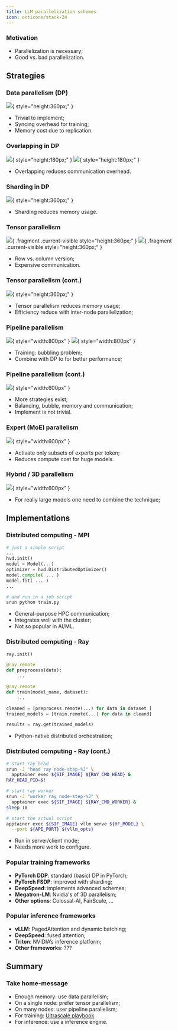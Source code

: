 ```yaml
---
title: LLM parallelization schemes
icon: octicons/stack-24
---
```


### Motivation

- Parallelization is necessary;
- Good vs. bad parallelization.

## Strategies

### Data parallelism (DP)

![](figures/data_parallelization.png){ style="height:360px;" }

- Trivial to implement;
- Syncing overhead for training;
- Memory cost due to replication.


### Overlapping in DP

![](figures/dp_overlap1.svg){ style="height:180px;" }
![](figures/dp_overlap3.svg){ style="height:180px;" }

- Overlapping reduces communication overhead.

### Sharding in DP

![](figures/dp_sharding.gif){ style="height:360px;" }

- Sharding reduces memory usage.

### Tensor parallelism

![](figures/tp_row.png){ .fragment .current-visible style="height:360px;" }
![](figures/tp_col.png){ .fragment .current-visible style="height:360px;" }

- Row vs. column version;
- Expensive communication.


### Tensor parallelism (cont.)

![](figures/tp_scaling.png){ style="height:360px;" }

- Tensor parallelism reduces memory usage;
- Efficiency reduce with inter-node parallelization;

### Pipeline parallelism

![](figures/pp_afab.svg){ style="width:800px" }
![](figures/pp_afab2.svg){ style="width:800px" }

- Training: bubbling problem;
- Combine with DP to for better performance;

### Pipeline parallelism (cont.)

![](figures/pp_zerobubble_ppschedule.png){ style="width:600px" }

- More strategies exist;
- Balancing, bubble, memory and communication;
- Implement is not trivial.

### Expert (MoE) parallelism

![](figures/ep_moe.png){ style="width:600px" }

- Activate only subsets of experts per token;
- Reduces compute cost for huge models.

### Hybrid / 3D parallelism

![](figures/3d-parallelism.png){ style="width:600px" }

- For really large models one need to combine the technique;

## Implementations

### Distributed computing - MPI

```python
# just a simple script
...
hvd.init()
model = Model(...)
optimizer = hvd.DistributedOptimizer()
model.compile( ... )
model.fit( ... )
...

# and run in a job script
srun python train.py
```

- General-purpose HPC communication;
- Integrates well with the cluster;
- Not so popular in AI/ML.
  
### Distributed computing - Ray

```python
ray.init()

@ray.remote
def preprocess(data):
    ...

@ray.remote
def train(model_name, dataset):
	...

cleaned = [preprocess.remote(...) for data in dataset ]
trained_models = [train.remote(...) for data in cleand]

results = ray.get(trained_models)
```
  
- Python-native distributed orchestration;


### Distributed computing - Ray (cont.)

```bash
# start ray head
srun -J "head ray node-step-%J" \
  apptainer exec ${SIF_IMAGE} ${RAY_CMD_HEAD} &
RAY_HEAD_PID=$!

# start ray worker
srun -J "worker ray node-step-%J" \
  apptainer exec ${SIF_IMAGE} ${RAY_CMD_WORKER} &
sleep 10

# start the actual script
apptainer exec ${SIF_IMAGE} vllm serve ${HF_MODEL} \
  --port ${API_PORT} ${vllm_opts}
```

- Run in server/client mode;
- Needs more work to configure.

### Popular training frameworks

- **PyTorch DDP**: standard (basic) DP in PyTorch;
- **PyTorch FSDP**: improved with sharding;
- **DeepSpeed**: implements advanced schemes;
- **Megatron-LM**: Nvidia's  of 3D parallelism; 
- **Other options**: Colossal-AI, FairScale, ...

### Popular inference frameworks

- **vLLM**: PagedAttention and dynamic batching;
- **DeepSpeed**: fused attention;
- **Triton**: NVIDIA’s inference platform;
- **Other frameworks**: ???

## Summary

### Take home-message

- Enough memory: use data parallelism;
- On a single node: prefer tensor parallelism;
- On many nodes: user pipeline parallelism;
- For training: [Ultrascale playbook](https://huggingface.co/spaces/nanotron/ultrascale-playbook?section=high-level_overview).
- For inference: use a inference engine.



